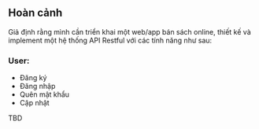 ## Hoàn cảnh

Giả định rằng mình cần triển khai một web/app bán sách online, thiết kế và implement một hệ thống API Restful với các tính năng như sau:

### User:
- Đăng ký
- Đăng nhập
- Quên mật khẩu
- Cập nhật


TBD